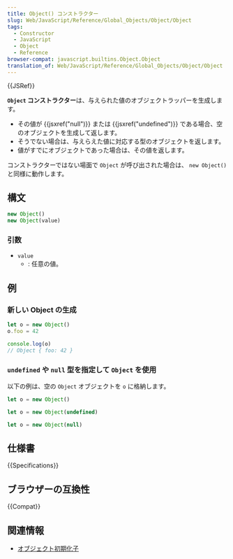 ```yaml
---
title: Object() コンストラクター
slug: Web/JavaScript/Reference/Global_Objects/Object/Object
tags:
  - Constructor
  - JavaScript
  - Object
  - Reference
browser-compat: javascript.builtins.Object.Object
translation_of: Web/JavaScript/Reference/Global_Objects/Object/Object
---
```

{{JSRef}}

**`Object` コンストラクター**は、与えられた値のオブジェクトラッパーを生成します。

- その値が {{jsxref("null")}} または {{jsxref("undefined")}} である場合、空のオブジェクトを生成して返します。
- そうでない場合は、与えらえた値に対応する型のオブジェクトを返します。
- 値がすでにオブジェクトであった場合は、その値を返します。

コンストラクターではない場面で `Object` が呼び出された場合は、 `new Object()` と同様に動作します。

## 構文

```js
new Object()
new Object(value)
```

### 引数

- `value`
  - : 任意の値。

## 例

### 新しい Object の生成

```js
let o = new Object()
o.foo = 42

console.log(o)
// Object { foo: 42 }
```

### `undefined` や `null` 型を指定して `Object` を使用

以下の例は、空の `Object` オブジェクトを `o` に格納します。

```js
let o = new Object()
```

```js
let o = new Object(undefined)
```

```js
let o = new Object(null)
```

## 仕様書

{{Specifications}}

## ブラウザーの互換性

{{Compat}}

## 関連情報

- [オブジェクト初期化子](/ja/docs/Web/JavaScript/Reference/Operators/Object_initializer)
